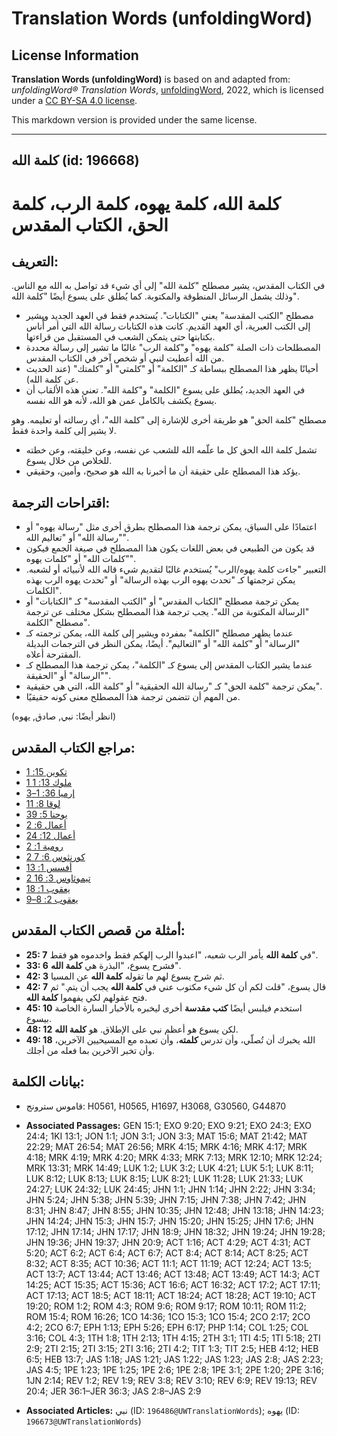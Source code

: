 # Translation Words (unfoldingWord)

## License Information

**Translation Words (unfoldingWord)** is based on and adapted from: _unfoldingWord® Translation Words_, [unfoldingWord](https://unfoldingword.org/utw), 2022, which is licensed under a [CC BY-SA 4.0 license](https://creativecommons.org/licenses/by-sa/4.0/legalcode.en).

This markdown version is provided under the same license.



--------------------------------

## كلمة الله (id: 196668)

كلمة الله، كلمة يهوه، كلمة الرب، كلمة الحق، الكتاب المقدس
=========================================================

التعريف:
--------

في الكتاب المقدس، يشير مصطلح "كلمة الله" إلى أي شيء قد تواصل به الله مع الناس. وذلك يشمل الرسائل المنطوقة والمكتوبة. كما يُطلق على يسوع أيضًا "كلمة الله".

* مصطلح "الكتب المقدسة" يعني "الكتابات". يُستخدم فقط في العهد الجديد ويشير إلى الكتب العبرية، أي العهد القديم. كانت هذه الكتابات رسالة الله التي أمر أُناس بكتابتها حتى يتمكن الشعب في المستقبل من قراءتها.
* المصطلحات ذات الصلة "كلمة يهوه" و"كلمة الرب" غالبًا ما تشير إلى رسالة محددة من الله أعطيت لنبي أو شخص آخر في الكتاب المقدس.
* أحيانًا يظهر هذا المصطلح ببساطة كـ "الكلمة" أو "كلمتي" أو "كلمتك" (عند الحديث عن كلمة الله).
* في العهد الجديد، يُطلق على يسوع "الكلمة" و"كلمة الله". تعني هذه الألقاب أن يسوع يكشف بالكامل عمن هو الله، لأنه هو الله نفسه.

مصطلح "كلمة الحق" هو طريقة أخرى للإشارة إلى "كلمة الله"، أي رسالته أو تعليمه. وهو لا يشير إلى كلمة واحدة فقط.

* تشمل كلمة الله الحق كل ما علّمه الله للشعب عن نفسه، وعن خليقته، وعن خطته للخلاص من خلال يسوع.
* يؤكد هذا المصطلح على حقيقة أن ما أخبرنا به الله هو صحيح، وأمين، وحقيقي.

اقتراحات الترجمة:
-----------------

* اعتمادًا على السياق، يمكن ترجمة هذا المصطلح بطرق أخرى مثل "رسالة يهوه" أو "رسالة الله" أو "تعاليم الله".
* قد يكون من الطبيعي في بعض اللغات يكون هذا المصطلح في صيغة الجمع فيكون "كلمات الله" أو "كلمات يهوه".
* التعبير "جاءت كلمة يهوه/الرب" يُستخدم غالبًا لتقديم شيء قاله الله لأنبيائه أو لشعبه. يمكن ترجمتها كـ "تحدث يهوه الرب بهذه الرسالة" أو "تحدث يهوه الرب بهذه الكلمات".
* يمكن ترجمة مصطلح "الكتاب المقدس" أو "الكتب المقدسة" كـ "الكتابات" أو "الرسالة المكتوبة من الله". يجب ترجمة هذا المصطلح بشكل مختلف عن ترجمة مصطلح "الكلمة".
* عندما يظهر مصطلح "الكلمة" بمفرده ويشير إلى كلمة الله، يمكن ترجمته كـ "الرسالة" أو "كلمة الله" أو "التعاليم". أيضًا، يمكن النظر في الترجمات البديلة المقترحة أعلاه.
* عندما يشير الكتاب المقدس إلى يسوع كـ "الكلمة"، يمكن ترجمة هذا المصطلح كـ "الرسالة" أو "الحقيقة".
* يمكن ترجمة "كلمة الحق" كـ "رسالة الله الحقيقية" أو "كلمة الله، التي هي حقيقية".
* من المهم أن تتضمن ترجمة هذا المصطلح معنى كونه حقيقيًا.

(انظر أيضًا: نبي, صادق, يهوه)

مراجع الكتاب المقدس:
--------------------

* [تكوين 15: 1](https://ref.ly/Gen15:1)
* [1 ملوك 13: 1](https://ref.ly/1Kgs13:1)
* [إرميا 36: 1–3](https://ref.ly/Jer36:1-Jer36:3)
* [لوقا 8: 11](https://ref.ly/Luke8:11)
* [يوحنا 5: 39](https://ref.ly/John5:39)
* [أعمال 6: 2](https://ref.ly/Acts6:2)
* [أعمال 12: 24](https://ref.ly/Acts12:24)
* [رومية 1: 2](https://ref.ly/Rom1:2)
* [2 كورنثوس 6: 7](https://ref.ly/2Cor6:7)
* [أفسس 1: 13](https://ref.ly/Eph1:13)
* [2 تيموثاوس 3: 16](https://ref.ly/2Tim3:16)
* [يعقوب 1: 18](https://ref.ly/Jas1:18)
* [يعقوب 2: 8–9](https://ref.ly/Jas2:8-Jas2:9)

أمثلة من قصص الكتاب المقدس:
---------------------------

* **25: 7** في **كلمة الله** يأمر الرب شعبه، "اعبدوا الرب إلهكم فقط واخدموه هو فقط".
* **33: 6** فشرح يسوع، "البذرة هي **كلمة الله**".
* **42: 3** ثم شرح يسوع لهم ما تقوله **كلمة الله** عن المسيا.
* **42: 7** قال يسوع، "قلت لكم أن كل شيء مكتوب عني في **كلمة الله** يجب أن يتم." ثم فتح عقولهم لكي يفهموا **كلمة الله**.
* **45: 10** استخدم فيلبس أيضًا **كتب مقدسة** أخرى ليخبره بالأخبار السارة الخاصة بيسوع.
* **48: 12** لكن يسوع هو أعظم نبي على الإطلاق. هو **كلمة الله**.
* **49: 18** الله يخبرك أن تُصلّي، وأن تدرس **كلمته**، وأن تعبده مع المسيحيين الآخرين، وأن تخبر الآخرين بما فعله من أجلك.

بيانات الكلمة:
--------------

* قاموس سترونج: H0561, H0565, H1697, H3068, G30560, G44870

* **Associated Passages:** GEN 15:1; EXO 9:20; EXO 9:21; EXO 24:3; EXO 24:4; 1KI 13:1; JON 1:1; JON 3:1; JON 3:3; MAT 15:6; MAT 21:42; MAT 22:29; MAT 26:54; MAT 26:56; MRK 4:15; MRK 4:16; MRK 4:17; MRK 4:18; MRK 4:19; MRK 4:20; MRK 4:33; MRK 7:13; MRK 12:10; MRK 12:24; MRK 13:31; MRK 14:49; LUK 1:2; LUK 3:2; LUK 4:21; LUK 5:1; LUK 8:11; LUK 8:12; LUK 8:13; LUK 8:15; LUK 8:21; LUK 11:28; LUK 21:33; LUK 24:27; LUK 24:32; LUK 24:45; JHN 1:1; JHN 1:14; JHN 2:22; JHN 3:34; JHN 5:24; JHN 5:38; JHN 5:39; JHN 7:15; JHN 7:38; JHN 7:42; JHN 8:31; JHN 8:47; JHN 8:55; JHN 10:35; JHN 12:48; JHN 13:18; JHN 14:23; JHN 14:24; JHN 15:3; JHN 15:7; JHN 15:20; JHN 15:25; JHN 17:6; JHN 17:12; JHN 17:14; JHN 17:17; JHN 18:9; JHN 18:32; JHN 19:24; JHN 19:28; JHN 19:36; JHN 19:37; JHN 20:9; ACT 1:16; ACT 4:29; ACT 4:31; ACT 5:20; ACT 6:2; ACT 6:4; ACT 6:7; ACT 8:4; ACT 8:14; ACT 8:25; ACT 8:32; ACT 8:35; ACT 10:36; ACT 11:1; ACT 11:19; ACT 12:24; ACT 13:5; ACT 13:7; ACT 13:44; ACT 13:46; ACT 13:48; ACT 13:49; ACT 14:3; ACT 14:25; ACT 15:35; ACT 15:36; ACT 16:6; ACT 16:32; ACT 17:2; ACT 17:11; ACT 17:13; ACT 18:5; ACT 18:11; ACT 18:24; ACT 18:28; ACT 19:10; ACT 19:20; ROM 1:2; ROM 4:3; ROM 9:6; ROM 9:17; ROM 10:11; ROM 11:2; ROM 15:4; ROM 16:26; 1CO 14:36; 1CO 15:3; 1CO 15:4; 2CO 2:17; 2CO 4:2; 2CO 6:7; EPH 1:13; EPH 5:26; EPH 6:17; PHP 1:14; COL 1:25; COL 3:16; COL 4:3; 1TH 1:8; 1TH 2:13; 1TH 4:15; 2TH 3:1; 1TI 4:5; 1TI 5:18; 2TI 2:9; 2TI 2:15; 2TI 3:15; 2TI 3:16; 2TI 4:2; TIT 1:3; TIT 2:5; HEB 4:12; HEB 6:5; HEB 13:7; JAS 1:18; JAS 1:21; JAS 1:22; JAS 1:23; JAS 2:8; JAS 2:23; JAS 4:5; 1PE 1:23; 1PE 1:25; 1PE 2:6; 1PE 2:8; 1PE 3:1; 2PE 1:20; 2PE 3:16; 1JN 2:14; REV 1:2; REV 1:9; REV 3:8; REV 3:10; REV 6:9; REV 19:13; REV 20:4; JER 36:1–JER 36:3; JAS 2:8–JAS 2:9
* **Associated Articles:** نبي (ID: `196486@UWTranslationWords`); يهوه (ID: `196673@UWTranslationWords`)

